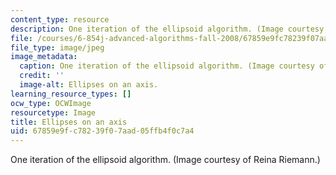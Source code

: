 ```yaml
---
content_type: resource
description: One iteration of the ellipsoid algorithm. (Image courtesy of Reina Riemann.)
file: /courses/6-854j-advanced-algorithms-fall-2008/67859e9fc78239f07aad05ffb4f0c7a4_6-854jf08.jpg
file_type: image/jpeg
image_metadata:
  caption: One iteration of the ellipsoid algorithm. (Image courtesy of Reina Riemann.)
  credit: ''
  image-alt: Ellipses on an axis.
learning_resource_types: []
ocw_type: OCWImage
resourcetype: Image
title: Ellipses on an axis
uid: 67859e9f-c782-39f0-7aad-05ffb4f0c7a4
---
```

One iteration of the ellipsoid algorithm. (Image courtesy of Reina Riemann.)

